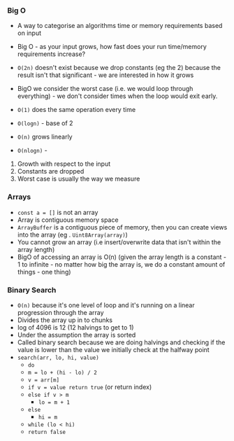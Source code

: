 ### Big O

- A way to categorise an algorithms time or memory requirements based on input
- Big O - as your input grows, how fast does your run time/memory requirements increase?

- `O(2n)` doesn't exist because we drop constants (eg the 2) because the result isn't that significant - we are interested in how it grows
- BigO we consider the worst case (i.e. we would loop through everything) - we don't consider times when the loop would exit early.
- `O(1)` does the same operation every time
- `O(logn)` - base of 2
- `O(n)` grows linearly
- `O(nlogn)` -

1. Growth with respect to the input
2. Constants are dropped
3. Worst case is usually the way we measure

### Arrays

- `const a = []` is not an array
- Array is contiguous memory space
- `ArrayBuffer` is a contiguous piece of memory, then you can create views into the array (eg . `Uint8Array(array)`)
- You cannot grow an array (i.e insert/overwrite data that isn't within the array length)
- BigO of accessing an array is O(n) (given the array length is a constant - 1 to infinite - no matter how big the array is, we do a constant amount of things - one thing)

### Binary Search

- `O(n)` because it's one level of loop and it's running on a linear progression through the array
- Divides the array up in to chunks
- log of 4096 is 12 (12 halvings to get to 1)
- Under the assumption the array is sorted
- Called binary search because we are doing halvings and checking if the value is lower than the value we initially check at the halfway point
- `search(arr, lo, hi, value)`
  - `do`
  - `m = lo + (hi - lo) / 2`
  - `v = arr[m]`
  - `if v = value return true` (or return index)
  - `else if v > m`
    - `lo = m + 1`
  - `else`
    - `hi = m`
  - `while (lo < hi)`
  - `return false`
